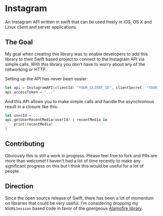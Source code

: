 # Instagram
An Instagram API written in swift that can be used freely in iOS, OS X and Linux client and server applications. 


## The Goal

My goal when creating this library was to enable developers to add this library to their Swift based project to connect to the Instagram API via simple calls.
With this library you don't have to worry about any of the networking or HTTP.

Setting up the API has never been easier:
```swift
let api = InstagramAPI(clientId: "YOUR_CLIENT_ID", clientSecret: "YOUR_CLIENT_SECRET")
api.accessToken = "..."
```

And this API allows you to make simple calls and handle the asynchronous result in a closure like this:
```swift
let userId = ...
api.getUserRecentMedia(userId) { recentMedia in
    print(recentMedia)
}
```

## Contributing

Obviously this is still a work in progress. Please feel free to fork and PRs are more than welcome!
I haven't had a lot of time recently to make any significant progress on this but I think this would be useful for a lot of people.

## Direction

Since the open source release of Swift, there has been a lot of momentum on libraries that could be very useful. I'm considering dropping my `NSURLSession` based code in favor of the goergeous [Alamofire library](https://github.com/Alamofire/Alamofire).

 
 
 
 
 
 
 
 
 
 
 
 
 
 
 
 
 
 
 
 
 
 
 
 
 
 
 
 
 
 
 
 
 
 
 
 
 
 
 
 
 
 
 
 
 
 
 
 
 
 
 
 
 
 
 
 
 
 
 
 
 
 
 
 
 
 
 
 
 
 
 
 
 
 
 
 
 
 
 
 
 
 
 
 
 
 
 
 
 
 
 
 
 
 
 
 
 
 
 
 
 
 
 
 
 
 
 
 
 
 
 
 
 
 
 
 
 
 
 
 
 
 
